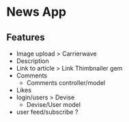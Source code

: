 # News App

## Features

  * Image upload  > Carrierwave
  * Description
  * Link to article > Link Thimbnailer gem
  * Comments
      * Comments controller/model
  * Likes
  * login/users > Devise
      * Devise/User model
  * user feed/subscribe ?
